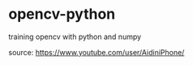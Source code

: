 # opencv-python
training opencv with python and numpy

source:
https://www.youtube.com/user/AidiniPhone/